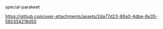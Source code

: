  special-parakeet


https://github.com/user-attachments/assets/2da77d23-88a0-4dbe-8e35-580354218d50

